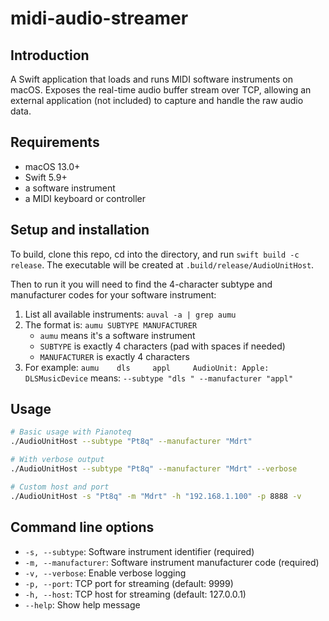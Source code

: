 # midi-audio-streamer

## Introduction
A Swift application that loads and runs MIDI software instruments on macOS. Exposes the real-time audio buffer stream over TCP, allowing an external application (not included) to capture and handle the raw audio data.

## Requirements
- macOS 13.0+
- Swift 5.9+
- a software instrument
- a MIDI keyboard or controller

## Setup and installation
To build, clone this repo, cd into the directory, and run `swift build -c release`. The executable will be created at `.build/release/AudioUnitHost`.

Then to run it you will need to find the 4-character subtype and manufacturer codes for your software instrument:
1. List all available instruments: `auval -a | grep aumu`
2. The format is: `aumu SUBTYPE MANUFACTURER`
   - `aumu` means it's a software instrument
   - `SUBTYPE` is exactly 4 characters (pad with spaces if needed)
   - `MANUFACTURER` is exactly 4 characters
3. For example: `aumu    dls     appl     AudioUnit: Apple: DLSMusicDevice` means: `--subtype "dls " --manufacturer "appl"`

## Usage
```bash
# Basic usage with Pianoteq
./AudioUnitHost --subtype "Pt8q" --manufacturer "Mdrt"

# With verbose output
./AudioUnitHost --subtype "Pt8q" --manufacturer "Mdrt" --verbose

# Custom host and port
./AudioUnitHost -s "Pt8q" -m "Mdrt" -h "192.168.1.100" -p 8888 -v
```

## Command line options
- `-s, --subtype`: Software instrument identifier (required)
- `-m, --manufacturer`: Software instrument manufacturer code (required)  
- `-v, --verbose`: Enable verbose logging
- `-p, --port`: TCP port for streaming (default: 9999)
- `-h, --host`: TCP host for streaming (default: 127.0.0.1)
- `--help`: Show help message

